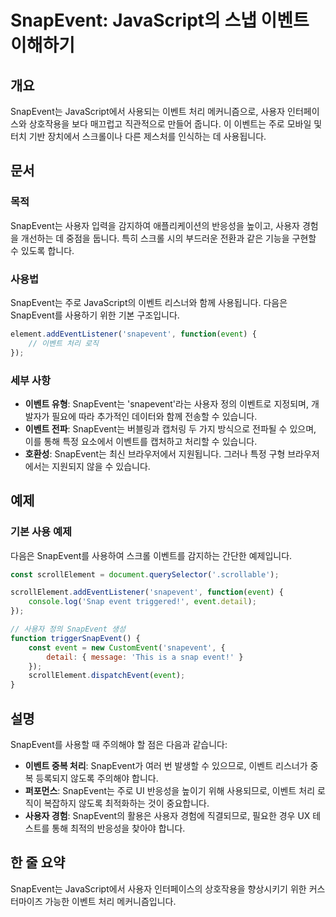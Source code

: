 <!--
Meta Description: # SnapEvent: JavaScript의 스냅 이벤트 이해하기 ## 개요 SnapEvent는 JavaScript에서 사용되는 이벤트 처리 메커니즘으로, 사용자 인터페이스와 상호작용을 보다 매끄럽고 직관적으로 만들어 줍니다. 이 이벤트는 주로 모바일 및 터치 기반 장...
Meta Keywords: 이벤트, snapevent는, 사용자, event, snapevent
-->

# SnapEvent: JavaScript의 스냅 이벤트 이해하기

## 개요
SnapEvent는 JavaScript에서 사용되는 이벤트 처리 메커니즘으로, 사용자 인터페이스와 상호작용을 보다 매끄럽고 직관적으로 만들어 줍니다. 이 이벤트는 주로 모바일 및 터치 기반 장치에서 스크롤이나 다른 제스처를 인식하는 데 사용됩니다.

## 문서
### 목적
SnapEvent는 사용자 입력을 감지하여 애플리케이션의 반응성을 높이고, 사용자 경험을 개선하는 데 중점을 둡니다. 특히 스크롤 시의 부드러운 전환과 같은 기능을 구현할 수 있도록 합니다.

### 사용법
SnapEvent는 주로 JavaScript의 이벤트 리스너와 함께 사용됩니다. 다음은 SnapEvent를 사용하기 위한 기본 구조입니다.

```javascript
element.addEventListener('snapevent', function(event) {
    // 이벤트 처리 로직
});
```

### 세부 사항
- **이벤트 유형**: SnapEvent는 'snapevent'라는 사용자 정의 이벤트로 지정되며, 개발자가 필요에 따라 추가적인 데이터와 함께 전송할 수 있습니다.
- **이벤트 전파**: SnapEvent는 버블링과 캡처링 두 가지 방식으로 전파될 수 있으며, 이를 통해 특정 요소에서 이벤트를 캡처하고 처리할 수 있습니다.
- **호환성**: SnapEvent는 최신 브라우저에서 지원됩니다. 그러나 특정 구형 브라우저에서는 지원되지 않을 수 있습니다.

## 예제
### 기본 사용 예제
다음은 SnapEvent를 사용하여 스크롤 이벤트를 감지하는 간단한 예제입니다.

```javascript
const scrollElement = document.querySelector('.scrollable');

scrollElement.addEventListener('snapevent', function(event) {
    console.log('Snap event triggered!', event.detail);
});

// 사용자 정의 SnapEvent 생성
function triggerSnapEvent() {
    const event = new CustomEvent('snapevent', {
        detail: { message: 'This is a snap event!' }
    });
    scrollElement.dispatchEvent(event);
}
```

## 설명
SnapEvent를 사용할 때 주의해야 할 점은 다음과 같습니다:
- **이벤트 중복 처리**: SnapEvent가 여러 번 발생할 수 있으므로, 이벤트 리스너가 중복 등록되지 않도록 주의해야 합니다.
- **퍼포먼스**: SnapEvent는 주로 UI 반응성을 높이기 위해 사용되므로, 이벤트 처리 로직이 복잡하지 않도록 최적화하는 것이 중요합니다.
- **사용자 경험**: SnapEvent의 활용은 사용자 경험에 직결되므로, 필요한 경우 UX 테스트를 통해 최적의 반응성을 찾아야 합니다.

## 한 줄 요약
SnapEvent는 JavaScript에서 사용자 인터페이스의 상호작용을 향상시키기 위한 커스터마이즈 가능한 이벤트 처리 메커니즘입니다.